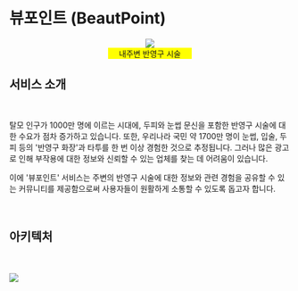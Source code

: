 # 뷰포인트 (BeautPoint)

<center><img src="https://avatars.githubusercontent.com/u/137709238?s=400&u=2943b4c05f3b787f01de595c308cfd4c7986b45b&v=4"/></center>

<center><div style="background: yellow; width:150px; text-align:center;" >내주변 반영구 시술</div></center>

## 서비스 소개

</br>

탈모 인구가 1000만 명에 이르는 시대에, 두피와 눈썹 문신을 포함한 반영구 시술에 대한 수요가 점차 증가하고 있습니다. 또한, 우리나라 국민 약 1700만 명이 눈썹, 입술, 두피 등의 '반영구 화장'과 타투를 한 번 이상 경험한 것으로 추정됩니다. 그러나 많은 광고로 인해 부작용에 대한 정보와 신뢰할 수 있는 업체를 찾는 데 어려움이 있습니다.

이에 '뷰포인트' 서비스는 주변의 반영구 시술에 대한 정보와 관련 경험을 공유할 수 있는 커뮤니티를 제공함으로써 사용자들이 원활하게 소통할 수 있도록 돕고자 합니다.

</br>

## 아키텍처
</br>
</br>

<img src="https://github.com/BeautPoint/frontend/assets/87120463/2d85ed52-145c-410b-aadd-c43609ef0fe1"/>

